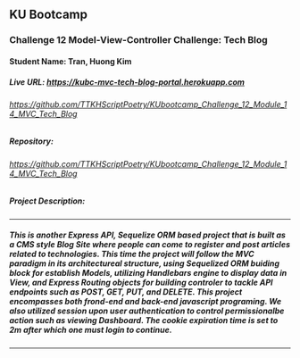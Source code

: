 ## KU Bootcamp  
### Challenge 12 Model-View-Controller Challenge: Tech Blog
#### Student Name: Tran, Huong Kim

##### Live URL: https://kubc-mvc-tech-blog-portal.herokuapp.com
###### https://github.com/TTKHScriptPoetry/KUbootcamp_Challenge_12_Module_14_MVC_Tech_Blog

##### Repository:   
###### https://github.com/TTKHScriptPoetry/KUbootcamp_Challenge_12_Module_14_MVC_Tech_Blog
 
##### Project Description:
---------------------------------------------------------------------------------------------------------
##### This is another Express API, Sequelize ORM based project that is built as a CMS style Blog Site where people can come to register and post articles related to technologies. This time the project will follow the MVC paradigm in its architectureal structure, using Sequelized ORM buiding block for establish Models, utilizing Handlebars engine to display data in View, and Express Routing objects for building controler to tackle API endpoints such as POST, GET, PUT, and DELETE. This project encompasses both frond-end and back-end javascript programing. We also utilized session upon user authentication to control permissionalbe action such as viewing Dashboard. The cookie expiration time is set to 2m after which one must login to continue.
---------------------------------------------------------------------------------------------------------